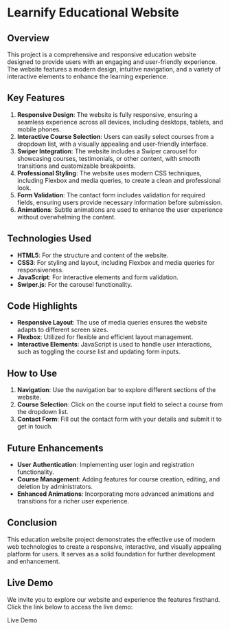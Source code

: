 # Learnify Educational Website

## Overview
This project is a comprehensive and responsive education website designed to provide users with an engaging and user-friendly experience. The website features a modern design, intuitive navigation, and a variety of interactive elements to enhance the learning experience.

## Key Features
1. **Responsive Design**: The website is fully responsive, ensuring a seamless experience across all devices, including desktops, tablets, and mobile phones.
2. **Interactive Course Selection**: Users can easily select courses from a dropdown list, with a visually appealing and user-friendly interface.
3. **Swiper Integration**: The website includes a Swiper carousel for showcasing courses, testimonials, or other content, with smooth transitions and customizable breakpoints.
4. **Professional Styling**: The website uses modern CSS techniques, including Flexbox and media queries, to create a clean and professional look.
5. **Form Validation**: The contact form includes validation for required fields, ensuring users provide necessary information before submission.
6. **Animations**: Subtle animations are used to enhance the user experience without overwhelming the content.

## Technologies Used
- **HTML5**: For the structure and content of the website.
- **CSS3**: For styling and layout, including Flexbox and media queries for responsiveness.
- **JavaScript**: For interactive elements and form validation.
- **Swiper.js**: For the carousel functionality.

## Code Highlights
- **Responsive Layout**: The use of media queries ensures the website adapts to different screen sizes.
- **Flexbox**: Utilized for flexible and efficient layout management.
- **Interactive Elements**: JavaScript is used to handle user interactions, such as toggling the course list and updating form inputs.

## How to Use
1. **Navigation**: Use the navigation bar to explore different sections of the website.
2. **Course Selection**: Click on the course input field to select a course from the dropdown list.
3. **Contact Form**: Fill out the contact form with your details and submit it to get in touch.

## Future Enhancements
- **User Authentication**: Implementing user login and registration functionality.
- **Course Management**: Adding features for course creation, editing, and deletion by administrators.
- **Enhanced Animations**: Incorporating more advanced animations and transitions for a richer user experience.

## Conclusion
This education website project demonstrates the effective use of modern web technologies to create a responsive, interactive, and visually appealing platform for users. It serves as a solid foundation for further development and enhancement.

## Live Demo
We invite you to explore our website and experience the features firsthand. Click the link below to access the live demo:

Live Demo <!-- Replace [https://reemabdelkader.github.io/Learnify-Educational-Website/]-->
